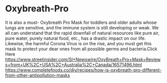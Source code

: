 # Oxybreath-Pro
It is also a must- Oxybreath Pro Mask for toddlers and older adults whose lungs are sensitive, and the immune system is still developing or weak. We all can understand that the rapid downfall of natural resources like pure air, pure water, purely natural food, etc., has a drastic impact on our life. Likewise, the harmful Corona Virus is on the rise, and you must get this mask to protect your dear ones from all possible germs and bacteria.Click Here https://www.streetinsider.com/SI+Newswire/OxyBreath+Pro+Mask+Reviews+from+UK%2C+USA%2C+Australia%2C+Canada/16571496.html  https://www.completefoods.co/diy/recipes/how-is-oxybreath-pro-different-from-other-antipollution-masks
